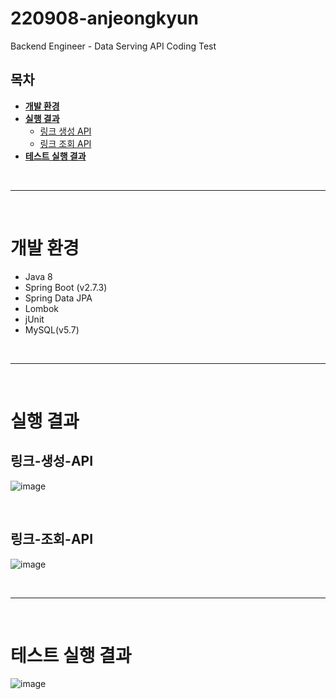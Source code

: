 # 220908-anjeongkyun
Backend Engineer - Data Serving API Coding Test

## 목차
* **[개발 환경](#개발-환경)**
* **[실행 결과](#실행-결과)**
  * [링크 생성 API](#링크-생성-API)
  * [링크 조회 API](#링크-조회-API)
* **[테스트 실행 결과](#테스트-실행-결과)**


<br><hr><br>

# 개발 환경
* Java 8
* Spring Boot (v2.7.3)
* Spring Data JPA
* Lombok
* jUnit
* MySQL(v5.7)

<br><hr><br>

# 실행 결과
## 링크-생성-API
![image](https://user-images.githubusercontent.com/97106584/189299705-22448c75-1d6a-4c74-9dc6-6e6bf1521739.png)

<br>

## 링크-조회-API
![image](https://user-images.githubusercontent.com/97106584/189300026-c0616900-fde6-4b33-93c8-334d85af083e.png)

<br><hr><br>

# 테스트 실행 결과
![image](https://user-images.githubusercontent.com/97106584/189300345-356eba1f-c401-41d5-809e-181d8f8b76c3.png)

